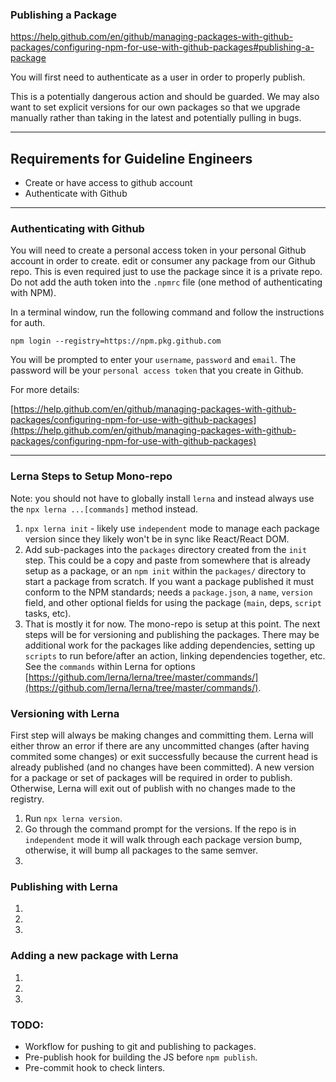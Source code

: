 
### Publishing a Package

https://help.github.com/en/github/managing-packages-with-github-packages/configuring-npm-for-use-with-github-packages#publishing-a-package

You will first need to authenticate as a user in order to properly publish.

This is a potentially dangerous action and should be guarded.  We may also want to set explicit versions for our own packages so that we upgrade manually rather than taking in the latest and potentially pulling in bugs.


---


## Requirements for Guideline Engineers

* Create or have access to github account
* Authenticate with Github





---

### Authenticating with Github

You will need to create a personal access token in your personal Github account in order to create. edit or consumer any package from our Github repo.  This is even required just to use the package since it is a private repo.  Do not add the auth token into the `.npmrc` file (one method of authenticating with NPM).

In a terminal window, run the following command and follow the instructions for auth. 

```
npm login --registry=https://npm.pkg.github.com
```

You will be prompted to enter your `username`, `password` and `email`.  The password will be your `personal access token` that you create in Github.

For more details:

[https://help.github.com/en/github/managing-packages-with-github-packages/configuring-npm-for-use-with-github-packages](https://help.github.com/en/github/managing-packages-with-github-packages/configuring-npm-for-use-with-github-packages)


---


### Lerna Steps to Setup Mono-repo

Note: you should not have to globally install `lerna` and instead always use the `npx lerna ...[commands]` method instead.


1. `npx lerna init` - likely use `independent` mode to manage each package version since they likely won't be in sync like React/React DOM.
2. Add sub-packages into the `packages` directory created from the `init` step.  This could be a copy and paste from somewhere that is already setup as a package, or an `npm init` within the `packages/` directory to start a package from scratch.  If you want a package published it must conform to the NPM standards; needs a `package.json`, a `name`, `version` field, and other optional fields for using the package (`main`, deps, `script` tasks, etc).
3. That is mostly it for now.  The mono-repo is setup at this point.  The next steps will be for versioning and publishing the packages.  There may be additional work for the packages like adding dependencies, setting up `scripts` to run before/after an action, linking dependencies together, etc. See the `commands` within Lerna for options [https://github.com/lerna/lerna/tree/master/commands/](https://github.com/lerna/lerna/tree/master/commands/).


### Versioning with Lerna

First step will always be making changes and committing them.  Lerna will either throw an error if there are any uncommitted changes (after having commited some changes) or exit successfully because the current head is already published (and no changes have been committed).  A new version for a package or set of packages will be required in order to publish.  Otherwise, Lerna will exit out of publish with no changes made to the registry.


1. Run `npx lerna version`.
2. Go through the command prompt for the versions.  If the repo is in `independent` mode it will walk through each package version bump, otherwise, it will bump all packages to the same semver.
3. 

### Publishing with Lerna

1. 
2. 
3. 


<!-- TODO: -->
### Adding a new package with Lerna

1. 
2. 
3. 



### TODO: 

* Workflow for pushing to git and publishing to packages.
* Pre-publish hook for building the JS before `npm publish`.
* Pre-commit hook to check linters.
